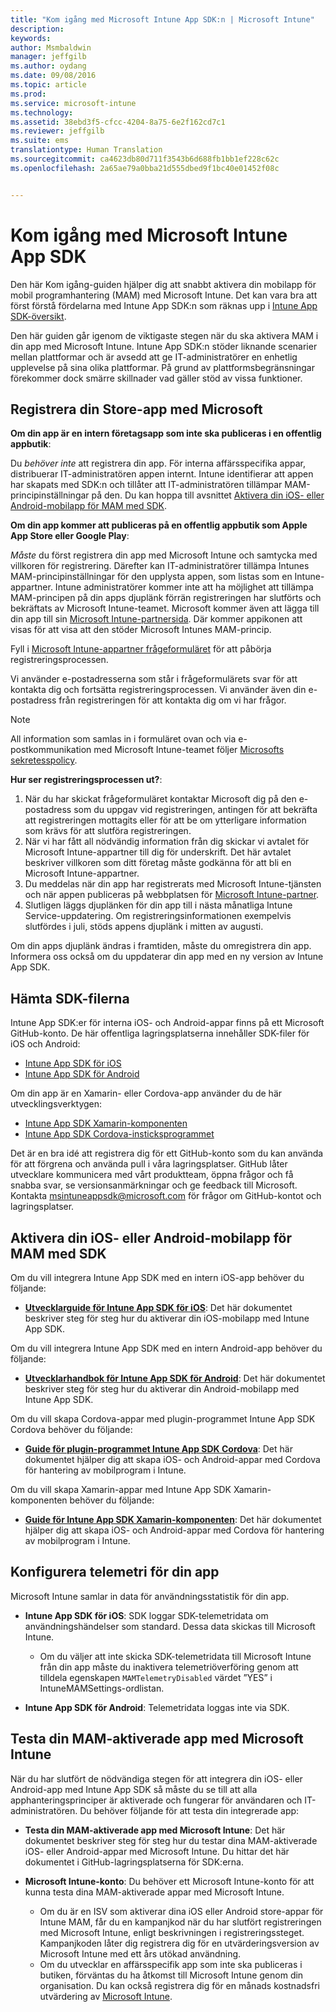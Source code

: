 ```yaml
---
title: "Kom igång med Microsoft Intune App SDK:n | Microsoft Intune"
description: 
keywords: 
author: Msmbaldwin
manager: jeffgilb
ms.author: oydang
ms.date: 09/08/2016
ms.topic: article
ms.prod: 
ms.service: microsoft-intune
ms.technology: 
ms.assetid: 38ebd3f5-cfcc-4204-8a75-6e2f162cd7c1
ms.reviewer: jeffgilb
ms.suite: ems
translationtype: Human Translation
ms.sourcegitcommit: ca4623db80d711f3543b6d688fb1bb1ef228c62c
ms.openlocfilehash: 2a65ae79a0bba21d555dbed9f1bc40e01452f08c


---
```


# <a name="get-started-with-the-microsoft-intune-app-sdk"></a>Kom igång med Microsoft Intune App SDK

Den här Kom igång-guiden hjälper dig att snabbt aktivera din mobilapp för mobil programhantering (MAM) med Microsoft Intune. Det kan vara bra att först förstå fördelarna med Intune App SDK:n som räknas upp i [Intune App SDK-översikt](intune-app-sdk.md).

Den här guiden går igenom de viktigaste stegen när du ska aktivera MAM i din app med Microsoft Intune. Intune App SDK:n stöder liknande scenarier mellan plattformar och är avsedd att ge IT-administratörer en enhetlig upplevelse på sina olika plattformar. På grund av plattformsbegränsningar förekommer dock smärre skillnader vad gäller stöd av vissa funktioner.

## <a name="register-your-store-app-with-microsoft"></a>Registrera din Store-app med Microsoft

**Om din app är en intern företagsapp som inte ska publiceras i en offentlig appbutik**:

Du *behöver inte* att registrera din app. För interna affärsspecifika appar, distribuerar IT-administratören appen internt. Intune identifierar att appen har skapats med SDK:n och tillåter att IT-administratören tillämpar MAM-principinställningar på den. Du kan hoppa till avsnittet [Aktivera din iOS- eller Android-mobilapp för MAM med SDK](#enable-your-ios-or-android-mobile-app-for-mam-with-the-sdk).

**Om din app kommer att publiceras på en offentlig appbutik som Apple App Store eller Google Play**:

*Måste* du först registrera din app med Microsoft Intune och samtycka med villkoren för registrering. Därefter kan IT-administratörer tillämpa Intunes MAM-principinställningar för den upplysta appen, som listas som en Intune-appartner. Intune administratörer kommer inte att ha möjlighet att tillämpa MAM-principen på din apps djuplänk förrän registreringen har slutförts och bekräftats av Microsoft Intune-teamet. Microsoft kommer även att lägga till din app till sin [Microsoft Intune-partnersida](https://www.microsoft.com/en-us/cloud-platform/microsoft-intune-apps). Där kommer appikonen att visas för att visa att den stöder Microsoft Intunes MAM-princip.

Fyll i [Microsoft Intune-appartner frågeformuläret](https://forms.office.com/Pages/ResponsePage.aspx?id=v4j5cvGGr0GRqy180BHbR6oOVGFZ3pxJmwSN1N_eXwJUQUc5Mkw2UVU0VzI5WkhQOEYyMENWNDBWRS4u) för att påbörja registreringsprocessen.

Vi använder e-postadresserna som står i frågeformulärets svar för att kontakta dig och fortsätta registreringsprocessen. Vi använder även din e-postadress från registreringen för att kontakta dig om vi har frågor.

> [!NOTE]
> All information som samlas in i formuläret ovan och via e-postkommunikation med Microsoft Intune-teamet följer [Microsofts sekretesspolicy](https://www.microsoft.com/en-us/privacystatement/default.aspx).

**Hur ser registreringsprocessen ut?**:

1. När du har skickat frågeformuläret kontaktar Microsoft dig på den e-postadress som du uppgav vid registreringen, antingen för att bekräfta att registreringen mottagits eller för att be om ytterligare information som krävs för att slutföra registreringen.
2. När vi har fått all nödvändig information från dig skickar vi avtalet för Microsoft Intune-appartner till dig för underskrift. Det här avtalet beskriver villkoren som ditt företag måste godkänna för att bli en Microsoft Intune-appartner.
3. Du meddelas när din app har registrerats med Microsoft Intune-tjänsten och när appen publiceras på webbplatsen för [Microsoft Intune-partner](https://www.microsoft.com/en-us/cloud-platform/microsoft-intune-apps).
4. Slutligen läggs djuplänken för din app till i nästa månatliga Intune Service-uppdatering. Om registreringsinformationen exempelvis slutfördes i juli, stöds appens djuplänk i mitten av augusti.

Om din apps djuplänk ändras i framtiden, måste du omregistrera din app. Informera oss också om du uppdaterar din app med en ny version av Intune App SDK.



## <a name="download-the-sdk-files"></a>Hämta SDK-filerna

Intune App SDK:er för interna iOS- och Android-appar finns på ett Microsoft GitHub-konto. De här offentliga lagringsplatserna innehåller SDK-filer för iOS och Android:

* [Intune App SDK för iOS](https://github.com/msintuneappsdk/ms-intune-app-sdk-ios)
* [Intune App SDK för Android](https://github.com/msintuneappsdk/ms-intune-app-sdk-android)

Om din app är en Xamarin- eller Cordova-app använder du de här utvecklingsverktygen:

* [Intune App SDK Xamarin-komponenten](https://github.com/msintuneappsdk/intune-app-sdk-xamarin)
* [Intune App SDK Cordova-insticksprogrammet](https://github.com/msintuneappsdk/cordova-plugin-ms-intune-mam)

Det är en bra idé att registrera dig för ett GitHub-konto som du kan använda för att förgrena och använda pull i våra lagringsplatser. GitHub låter utvecklare kommunicera med vårt produktteam, öppna frågor och få snabba svar, se versionsanmärkningar och ge feedback till Microsoft. Kontakta msintuneappsdk@microsoft.com för frågor om GitHub-kontot och lagringsplatser.





## <a name="enable-your-ios-or-android-mobile-app-for-mam-with-the-sdk"></a>Aktivera din iOS- eller Android-mobilapp för MAM med SDK

Om du vill integrera Intune App SDK med en intern iOS-app behöver du följande:

* **[Utvecklarguide för Intune App SDK för iOS](intune-app-sdk-ios.md)**: Det här dokumentet beskriver steg för steg hur du aktiverar din iOS-mobilapp med Intune App SDK.


Om du vill integrera Intune App SDK med en intern Android-app behöver du följande:

* **[Utvecklarhandbok för Intune App SDK för Android](intune-app-sdk-android.md)**: Det här dokumentet beskriver steg för steg hur du aktiverar din Android-mobilapp med Intune App SDK.

Om du vill skapa Cordova-appar med plugin-programmet Intune App SDK Cordova behöver du följande:

* **[Guide för plugin-programmet Intune App SDK Cordova](intune-app-sdk-cordova)**: Det här dokumentet hjälper dig att skapa iOS- och Android-appar med Cordova för hantering av mobilprogram i Intune.

Om du vill skapa Xamarin-appar med Intune App SDK Xamarin-komponenten behöver du följande:

* **[Guide för Intune App SDK Xamarin-komponenten](intune-app-sdk-xamarin)**: Det här dokumentet hjälper dig att skapa iOS- och Android-appar med Cordova för hantering av mobilprogram i Intune.




## <a name="configure-telemetry-for-your-app"></a>Konfigurera telemetri för din app

Microsoft Intune samlar in data för användningsstatistik för din app.

* **Intune App SDK för iOS**: SDK loggar SDK-telemetridata om användningshändelser som standard. Dessa data skickas till Microsoft Intune.

    * Om du väljer att inte skicka SDK-telemetridata till Microsoft Intune från din app måste du inaktivera telemetriöverföring genom att tilldela egenskapen `MAMTelemetryDisabled` värdet ”YES” i IntuneMAMSettings-ordlistan.

* **Intune App SDK för Android**: Telemetridata loggas inte via SDK.

## <a name="test-your-mam-enabled-app-with-microsoft-intune"></a>Testa din MAM-aktiverade app med Microsoft Intune

När du har slutfört de nödvändiga stegen för att integrera din iOS- eller Android-app med Intune App SDK så måste du se till att alla apphanteringsprinciper är aktiverade och fungerar för användaren och IT-administratören. Du behöver följande för att testa din integrerade app:

<!--TODO-->

* **Testa din MAM-aktiverade app med Microsoft Intune**: Det här dokumentet beskriver steg för steg hur du testar dina MAM-aktiverade iOS- eller Android-appar med Microsoft Intune. Du hittar det här dokumentet i GitHub-lagringsplatserna för SDK:erna.

* **Microsoft Intune-konto**: Du behöver ett Microsoft Intune-konto för att kunna testa dina MAM-aktiverade appar med Microsoft Intune.
    * Om du är en ISV som aktiverar dina iOS eller Android store-appar för Intune MAM, får du en kampanjkod när du har slutfört registreringen med Microsoft Intune, enligt beskrivningen i registreringssteget. Kampanjkoden låter dig registrera dig för en utvärderingsversion av Microsoft Intune med ett års utökad användning.
    * Om du utvecklar en affärsspecifik app som inte ska publiceras i butiken, förväntas du ha åtkomst till Microsoft Intune genom din organisation. Du kan också registrera dig för en månads kostnadsfri utvärdering av [Microsoft Intune](https://portal.office.com/Signup/Signup.aspx?OfferId=40BE278A-DFD1-470a-9EF7-9F2596EA7FF9&dl=INTUNE_A&ali=1#0).



<!--HONumber=Nov16_HO3-->


